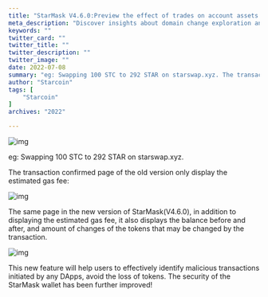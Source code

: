 ```yaml
---
title: "StarMask V4.6.0:Preview the effect of trades on account assets before trading."
meta_description: "Discover insights about domain change exploration and its impact on the Starcoin and Move ecosystem."
keywords: ""
twitter_card: ""
twitter_title: ""
twitter_description: ""
twitter_image: ""
date: 2022-07-08
summary: "eg: Swapping 100 STC to 292 STAR on starswap.xyz. The transaction confirmed page of the old version only display the estimated gas fee:..."
author: "Starcoin"
tags: [
    "Starcoin"
]
archives: "2022"

---
```


![img](/images/hackathon/mask-1.png)

eg: Swapping 100 STC to 292 STAR on starswap.xyz.

The transaction confirmed page of the old version only display the estimated gas fee:

![img](/images/hackathon/mask-2.png)

The same page in the new version of StarMask(V4.6.0), in addition to displaying the estimated gas fee, it also displays the balance before and after, and amount of changes of the tokens that may be changed by the transaction.

![img](/images/hackathon/mask-3.png)

This new feature will help users to effectively identify malicious transactions initiated by any DApps, avoid the loss of tokens. The security of the StarMask wallet has been further improved!